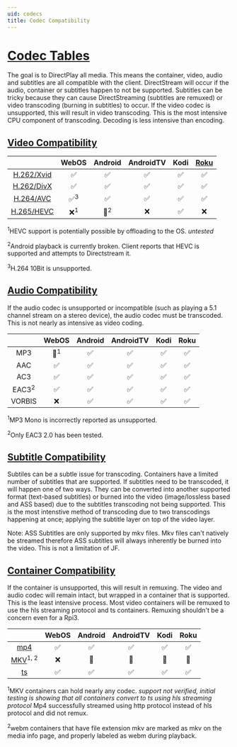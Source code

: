 ```yaml
---
uid: codecs
title: Codec Compatibility
---
```


 # [Codec Tables](https://en.wikipedia.org/wiki/List_of_codecs "Wikipedia's list of all codecs")
 
 The goal is to DirectPlay all media. This means the container, video, audio and subtitles are all compatible with the client. DirectStream will occur if the audio, container or subtitles happen to not be supported. Subtitles can be tricky because they can cause DirectStreaming (subtitles are remuxed) or video transcoding (burning in subtitles) to occur. If the video codec is unsupported, this will result in video transcoding. This is the most intensive CPU component of transcoding. Decoding is less intensive than encoding.
 
## [Video Compatibility](https://en.wikipedia.org/wiki/Comparison_of_video_container_formats "Wikipedia's video codec tables")

||WebOS|Android|AndroidTV|Kodi|[Roku](https://developer.roku.com/docs/specs/streaming.md)|
|:---:|:---:|:---:|:---:|:---:|:---:|
|[H.262/Xvid](https://en.wikipedia.org/wiki/MPEG-4_Part_2)|✅|✅|✅|✅|✅|
|[H.262/DivX](https://en.wikipedia.org/wiki/DivX)|✅|✅|✅|✅|✅|
|[H.264/AVC](https://caniuse.com/#feat=mpeg4 "H264 Browser Support Reference")|✅<sup>3</sup>|✅|✅|✅|✅|
|[H.265/HEVC](https://caniuse.com/#feat=hevc "HEVC Browser Support Reference")|❌<sup>1</sup>|🔶<sup>2</sup>|❌|✅|❌|

<sup>1</sup>HEVC support is potentially possible by offloading to the OS. *untested*

<sup>2</sup>Android playback is currently broken. Client reports that HEVC is supported and attempts to Directstream it.

<sup>3</sup>H.264 10Bit is unsupported.

## [Audio Compatibility](https://en.wikipedia.org/wiki/Comparison_of_video_container_formats#Audio_coding_formats_support "Wikipedia's audio codec tables")

If the audio codec is unsupported or incompatible (such as playing a 5.1 channel stream on a stereo device), the audio codec must be transcoded. This is not nearly as intensive as video coding.

||WebOS|Android|AndroidTV|Kodi|Roku
|:---:|:---:|:---:|:---:|:---:|:---:
|MP3|🔶<sup>1</sup>|✅|✅|✅|✅
|AAC|✅|✅|✅|✅|✅
|AC3|✅|✅|✅|✅|✅
|EAC3<sup>2</sup>|✅|✅|✅|✅|✅
|VORBIS|❌|✅|✅|✅|✅


<sup>1</sup>MP3 Mono is incorrectly reported as unsupported.

<sup>2</sup>Only EAC3 2.0 has been tested.

## [Subtitle Compatibility](https://en.wikipedia.org/wiki/Comparison_of_video_container_formats#Subtitle/caption_formats_support "Wikipedia's subtitle codec tables")

Subtiles can be a subtle issue for transcoding. Containers have a limited number of subtitles that are supported. If subtitles need to be transcoded, it will happen one of two ways. They can be converted into another supported format (text-based subtitles) or burned into the video (image/lossless based and ASS based) due to the subtitles transcoding not being supported. This is the most intenstive method of transcoding due to two transcodings happening at once; applying the subtitle layer on top of the video layer. 

Note: ASS Subtitles are only supported by mkv files. Mkv files can't natively be streamed therefore ASS subtitles will always inherently be burned into the video. This is not a limitation of JF. 

## [Container Compatibility](https://developer.mozilla.org/en-US/docs/Web/Media/Formats/Containers)

If the container is unsupported, this will result in remuxing. The video and audio codec will remain intact, but wrapped in a container that is supported. This is the least intensive process. Most video containers will be remuxed to use the hls streaming protocol and ts containers. Remuxing shouldn't be a concern even for a Rpi3.

||WebOS|Android|AndroidTV|Kodi|Roku
|:---:|:---:|:---:|:---:|:---:|:---:
|[mp4](https://en.wikipedia.org/wiki/MPEG-4_Part_14)|✅|✅|✅|✅|✅
|[MKV](https://en.wikipedia.org/wiki/Matroska)<sup>1, 2</sup>|❌|🔶|🔶|🔶|🔶
|[ts](https://en.wikipedia.org/wiki/MPEG_transport_stream)|✅|✅|✅|✅|✅


<sup>1</sup>MKV containers can hold nearly any codec. *support not verified, initial testing is showing that all containers convert to ts using hls streaming protocol* Mp4 successfully streamed using http protocol instead of hls protocol and did not remux.

<sup>2</sup>webm containers that have file extension mkv are marked as mkv on the media info page, and properly labeled as webm during playback. 
